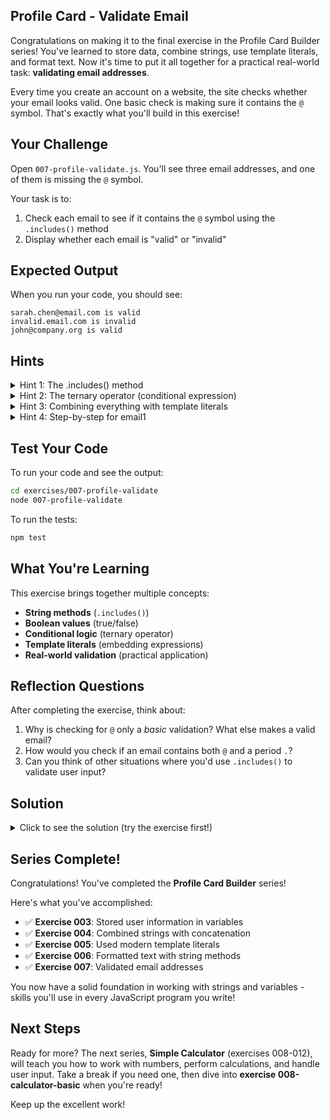 ## Profile Card - Validate Email

Congratulations on making it to the final exercise in the Profile Card Builder series! You've learned to store data, combine strings, use template literals, and format text. Now it's time to put it all together for a practical real-world task: **validating email addresses**.

Every time you create an account on a website, the site checks whether your email looks valid. One basic check is making sure it contains the `@` symbol. That's exactly what you'll build in this exercise!

## Your Challenge

Open `007-profile-validate.js`. You'll see three email addresses, and one of them is missing the `@` symbol.

Your task is to:
1. Check each email to see if it contains the `@` symbol using the `.includes()` method
2. Display whether each email is "valid" or "invalid"

## Expected Output

When you run your code, you should see:
```
sarah.chen@email.com is valid
invalid.email.com is invalid
john@company.org is valid
```

## Hints

<details>
<summary>Hint 1: The .includes() method</summary>

The `.includes()` method checks if a string contains another string. It returns `true` or `false`:

```javascript
const text = "hello world";
const hasWorld = text.includes("world");  // true
const hasGoodbye = text.includes("goodbye");  // false
```

For email validation:
```javascript
const email = "test@example.com";
const hasAt = email.includes("@");  // true
```
</details>

<details>
<summary>Hint 2: The ternary operator (conditional expression)</summary>

The ternary operator is a shorthand for if-else. It's perfect for choosing between two values:

```javascript
const age = 18;
const status = age >= 18 ? "adult" : "minor";
console.log(status);  // Output: "adult"
```

The syntax is: `condition ? valueIfTrue : valueIfFalse`

For your exercise:
```javascript
const isValid = email.includes("@");
const result = isValid ? "valid" : "invalid";
```
</details>

<details>
<summary>Hint 3: Combining everything with template literals</summary>

You can put the entire check right inside a template literal:

```javascript
const email = "test@example.com";
console.log(`${email} is ${email.includes("@") ? "valid" : "invalid"}`);
```

Let's break this down:
- `${email}` - inserts the email address
- `${email.includes("@") ? "valid" : "invalid"}` - checks for @ and inserts either "valid" or "invalid"
</details>

<details>
<summary>Hint 4: Step-by-step for email1</summary>

Here's one way to validate email1:

```javascript
const hasAt1 = email1.includes("@");
const status1 = hasAt1 ? "valid" : "invalid";
console.log(`${email1} is ${status1}`);
```

Or more concisely:
```javascript
console.log(`${email1} is ${email1.includes("@") ? "valid" : "invalid"}`);
```

Both work! Choose whichever makes more sense to you.
</details>

## Test Your Code

To run your code and see the output:
```bash
cd exercises/007-profile-validate
node 007-profile-validate
```

To run the tests:
```bash
npm test
```

## What You're Learning

This exercise brings together multiple concepts:
- **String methods** (`.includes()`)
- **Boolean values** (true/false)
- **Conditional logic** (ternary operator)
- **Template literals** (embedding expressions)
- **Real-world validation** (practical application)

## Reflection Questions

After completing the exercise, think about:
1. Why is checking for `@` only a *basic* validation? What else makes a valid email?
2. How would you check if an email contains both `@` and a period `.`?
3. Can you think of other situations where you'd use `.includes()` to validate user input?

## Solution

<details>
<summary>Click to see the solution (try the exercise first!)</summary>

```javascript
export function validateEmail() {
  // Test various email addresses
  const email1 = "sarah.chen@email.com";
  const email2 = "invalid.email.com";
  const email3 = "john@company.org";

  // Check if each email contains the @ symbol
  const hasAt1 = email1.includes("@");
  const hasAt2 = email2.includes("@");
  const hasAt3 = email3.includes("@");

  // Display validation results
  console.log(`${email1} is ${hasAt1 ? "valid" : "invalid"}`);
  console.log(`${email2} is ${hasAt2 ? "valid" : "invalid"}`);
  console.log(`${email3} is ${hasAt3 ? "valid" : "invalid"}`);
}

validateEmail();
```

**More concise version:**
```javascript
export function validateEmail() {
  const email1 = "sarah.chen@email.com";
  const email2 = "invalid.email.com";
  const email3 = "john@company.org";

  // Combine checking and logging in one line
  console.log(`${email1} is ${email1.includes("@") ? "valid" : "invalid"}`);
  console.log(`${email2} is ${email2.includes("@") ? "valid" : "invalid"}`);
  console.log(`${email3} is ${email3.includes("@") ? "valid" : "invalid"}`);
}

validateEmail();
```

**Why this works:**
- `.includes("@")` returns `true` if the email contains @ and `false` if it doesn't
- The ternary operator `? :` chooses "valid" when true, "invalid" when false
- The template literal creates the full message: "email is valid/invalid"

**How the ternary operator works:**
```javascript
// Think of it as a compact if-else:
condition ? doThisIfTrue : doThisIfFalse

// Instead of writing:
let status;
if (hasAt) {
  status = "valid";
} else {
  status = "invalid";
}

// You can write:
const status = hasAt ? "valid" : "invalid";
```

**Bonus: More robust email validation**
```javascript
function isEmailValid(email) {
  // Check for both @ and . after the @
  const hasAt = email.includes("@");
  const atIndex = email.indexOf("@");
  const hasDotAfterAt = email.slice(atIndex).includes(".");

  return hasAt && hasDotAfterAt;
}

// Usage:
const email = "test@example.com";
console.log(`${email} is ${isEmailValid(email) ? "valid" : "invalid"}`);
```

**Real-world context:**
In production applications, email validation is much more complex (checking for proper format, valid domain, etc.), but the principle is the same: using string methods to check if the input meets certain criteria.

</details>

## Series Complete!

Congratulations! You've completed the **Profile Card Builder** series!

Here's what you've accomplished:
- ✅ **Exercise 003**: Stored user information in variables
- ✅ **Exercise 004**: Combined strings with concatenation
- ✅ **Exercise 005**: Used modern template literals
- ✅ **Exercise 006**: Formatted text with string methods
- ✅ **Exercise 007**: Validated email addresses

You now have a solid foundation in working with strings and variables - skills you'll use in every JavaScript program you write!

## Next Steps

Ready for more? The next series, **Simple Calculator** (exercises 008-012), will teach you how to work with numbers, perform calculations, and handle user input. Take a break if you need one, then dive into **exercise 008-calculator-basic** when you're ready!

Keep up the excellent work!
